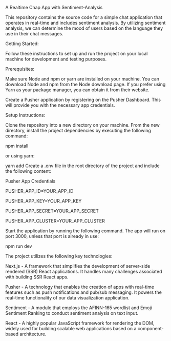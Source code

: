 A Realtime Chap App with Sentiment-Analysis

This repository contains the source code for a simple chat application that operates in real-time and includes sentiment analysis. By utilizing sentiment analysis, we can determine the mood of users based on the language they use in their chat messages.

Getting Started:

Follow these instructions to set up and run the project on your local machine for development and testing purposes.


Prerequisites:

Make sure Node and npm or yarn are installed on your machine. You can download Node and npm from the Node download page. If you prefer using Yarn as your package manager, you can obtain it from their website.

Create a Pusher application by registering on the Pusher Dashboard. This will provide you with the necessary app credentials.

Setup Instructions:

Clone the repository into a new directory on your machine.
From the new directory, install the project dependencies by executing the following command:

npm install

or using yarn:

yarn add
Create a .env file in the root directory of the project and include the following content:

Pusher App Credentials

PUSHER_APP_ID=YOUR_APP_ID

PUSHER_APP_KEY=YOUR_APP_KEY

PUSHER_APP_SECRET=YOUR_APP_SECRET

PUSHER_APP_CLUSTER=YOUR_APP_CLUSTER

Start the application by running the following command. The app will run on port 3000, unless that port is already in use:

npm run dev

The project utilizes the following key technologies:

Next.js - A framework that simplifies the development of server-side rendered (SSR) React applications. It handles many challenges associated with building SSR React apps.

Pusher - A technology that enables the creation of apps with real-time features such as push notifications and pub/sub messaging. It powers the real-time functionality of our data visualization application.

Sentiment - A module that employs the AFINN-165 wordlist and Emoji Sentiment Ranking to conduct sentiment analysis on text input.

React - A highly popular JavaScript framework for rendering the DOM, widely used for building scalable web applications based on a component-based architecture.
